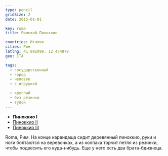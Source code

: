 ```yaml
---
type: pencil
gridSize: 2
date: 2015-01-01

key: roma
title: Римский Пиноккио

countries: Италия
cities: Рим
latlng: 41.892099, 12.474878
geo: ITA

tags:
  - государственный
  - город
  - человек
  - с игрушкой

  - круглый
  - без резинки
  - тупой
---
```


- **Пиноккио I**
- [Пиноккио II](?display=pinocchio-second)
- [Пиноккио III](?display=pinocchio-third)

Roma, Рим. На конце карандаща сидит деревянный пиноккио, руки и ноги болтаются на веревочках, а из колпака торчит петля из резинки, чтобы подвесить его куда-нибудь. Еще у него есть два брата-бдизнеца.
